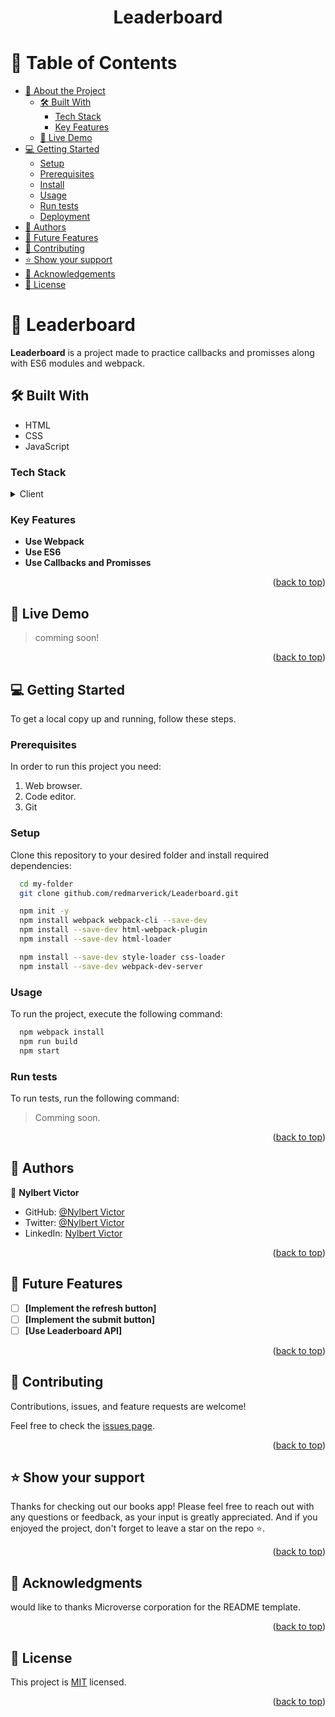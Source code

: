 <a name="readme-top"></a>
<div align="center">
  <h1><b>Leaderboard</b></h1>
</div>

<!-- TABLE OF CONTENTS -->

# 📗 Table of Contents

- [📖 About the Project](#about-project)
  - [🛠 Built With](#built-with)
    - [Tech Stack](#tech-stack)
    - [Key Features](#key-features)
  - [🚀 Live Demo](#live-demo)
- [💻 Getting Started](#getting-started)
  - [Setup](#setup)
  - [Prerequisites](#prerequisites)
  - [Install](#install)
  - [Usage](#usage)
  - [Run tests](#run-tests)
  - [Deployment](#deployment)
- [👥 Authors](#authors)
- [🔭 Future Features](#future-features)
- [🤝 Contributing](#contributing)
- [⭐️ Show your support](#support)
- [🙏 Acknowledgements](#acknowledgements)
- [📝 License](#license)

<!-- PROJECT DESCRIPTION -->

# 📖 Leaderboard <a name="about-project"></a>

**Leaderboard** is a project made to practice callbacks and promisses along with ES6 modules and webpack.

## 🛠 Built With <a name="built-with"></a>

- HTML
- CSS
- JavaScript

### Tech Stack <a name="tech-stack"></a>

<details>
  <summary>Client</summary>
  <ul>
    <li><a href="https://developer.mozilla.org/es/docs/Web/HTML">HTML</a></li>
    <li><a href="https://developer.mozilla.org/es/docs/Web/CSS">CSS</a></li>
    <li><a href="https://developer.mozilla.org/es/docs/Web/JavaScript">JavaScript</a></li>
  </ul>
</details>

### Key Features <a name="key-features"></a>

- **Use Webpack**
- **Use ES6**
- **Use Callbacks and Promisses**

<p align="right">(<a href="#readme-top">back to top</a>)</p>

## 🚀 Live Demo <a name="live-demo"></a>

> comming soon!

<p align="right">(<a href="#readme-top">back to top</a>)</p>

## 💻 Getting Started <a name="getting-started"></a>

To get a local copy up and running, follow these steps.

### Prerequisites

In order to run this project you need:

1. Web browser.
2. Code editor.
3. Git

### Setup

Clone this repository to your desired folder and install required dependencies:

```sh
  cd my-folder
  git clone github.com/redmarverick/Leaderboard.git

  npm init -y
  npm install webpack webpack-cli --save-dev
  npm install --save-dev html-webpack-plugin
  npm install --save-dev html-loader 

  npm install --save-dev style-loader css-loader
  npm install --save-dev webpack-dev-server
```

### Usage

To run the project, execute the following command:

```sh
  npm webpack install
  npm run build
  npm start
```

### Run tests

To run tests, run the following command:

> Comming soon.

<p align="right">(<a href="#readme-top">back to top</a>)</p>

<!-- AUTHORS -->

## 👥 Authors <a name="authors"></a>

👤 **Nylbert Victor**

- GitHub: [@Nylbert Victor](https://github.com/redmarverick)
- Twitter: [@Nylbert Victor](https://twitter.com/MarverickRed)
- LinkedIn: [Nylbert Victor](https://www.linkedin.com/in/nylbert-victor-397951120/)

<p align="right">(<a href="#readme-top">back to top</a>)</p>

## 🔭 Future Features <a name="future-features"></a>

- [ ] **[Implement the refresh button]**
- [ ] **[Implement the submit button]**
- [ ] **[Use Leaderboard API]**

<p align="right">(<a href="#readme-top">back to top</a>)</p>

<!-- CONTRIBUTING -->

## 🤝 Contributing <a name="contributing"></a>

Contributions, issues, and feature requests are welcome!

Feel free to check the [issues page](https://github.com/redmarverick/Leaderboard/issues).

<p align="right">(<a href="#readme-top">back to top</a>)</p>

<!-- SUPPORT -->

## ⭐️ Show your support <a name="support"></a>

Thanks for checking out our books app! Please feel free to reach out with any questions or feedback, as your input is greatly appreciated. And if you enjoyed the project, don't forget to leave a star on the repo ⭐️.

<p align="right">(<a href="#readme-top">back to top</a>)</p>

<!-- ACKNOWLEDGEMENTS -->

## 🙏 Acknowledgments <a name="acknowledgements"></a>

would like to thanks Microverse corporation for the README template.<p align="right">(<a href="#readme-top">back to top</a>)</p>

<!-- FAQ (optional) -->

<!-- LICENSE -->

## 📝 License <a name="license"></a>

This project is [MIT](./LICENSE) licensed.

<p align="right">(<a href="#readme-top">back to top</a>)</p>
